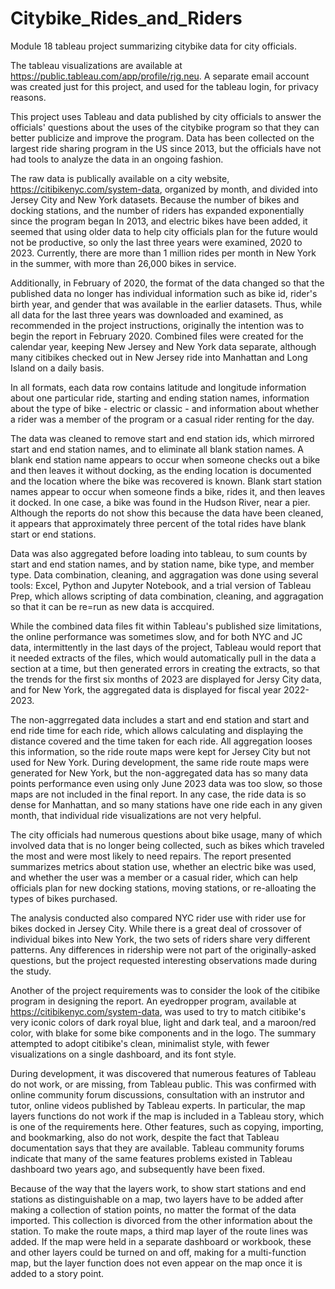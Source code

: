 # Citybike_Rides_and_Riders
Module 18 tableau project summarizing citybike data for city officials.

The tableau visualizations are available at https://public.tableau.com/app/profile/rjg.neu.  A separate email account was created just for this project, and used for the tableau login, for privacy reasons.

This project uses Tableau and data published by city officials to answer the officials' questions about the uses of the citybike program so that they can better publicize and improve the program.   Data has been collected on the largest ride sharing program in the US since 2013, but the officials have not had tools to analyze the data in an ongoing fashion.

The raw data is publically available on a city website, https://citibikenyc.com/system-data, organized by month, and divided into Jersey City and New York datasets.  Because the number of bikes and docking stations, and the number of riders has expanded exponentially since the program began In 2013, and electric bikes have been added, it seemed that using older data to help city officials plan for the future would not be productive, so only the last three years were examined, 2020 to 2023.   Currently, there are more than 1 million rides per month in New York in the summer, with more than 26,000 bikes in service.

Additionally, in February of 2020, the format of the data changed so that the published data no longer has individual information such as bike id, rider's birth year, and gender that was available in the earlier datasets.  Thus, while all data for the last three years was downloaded and examined, as recommended in the project instructions, originally the intention was to begin the report in February 2020.  Combined files were created for the calendar year, keeping New Jersey and New York data separate, although many citibikes checked out in New Jersey ride into Manhattan and Long Island on a daily basis.

In all formats, each data row contains latitude and longitude information about one particular ride, starting and ending station names, information about the type of bike - electric or classic -  and information about whether a rider was a member of the program or a casual rider renting for the day.  

The data was cleaned to remove start and end station ids, which mirrored start and end station names, and to eliminate all blank station names.   A blank end station name appears to occur when someone checks out a bike and then leaves it without docking, as the ending location is documented and the location where the bike was recovered is known.  Blank start station names appear to occur when someone finds a bike, rides it, and then leaves it docked.  In one case, a bike was found in the Hudson River, near a pier.  Although the reports do not show this because the data have been cleaned, it appears that approximately three percent of the total rides have blank start or end stations.

Data was also aggregated before loading into tableau, to sum counts by start and end station names, and by station name, bike type, and member type.   Data combination, cleaning, and aggragation was done using several tools:  Excel, Python and Jupyter Notebook, and a trial version of Tableau Prep, which allows scripting of data combination, cleaning, and aggragation so that it can be re=run as new data is accquired.  

While the combined data files fit within Tableau's published size limitations, the online performance was sometimes slow, and for both NYC and JC data, intermittently in the last days of the project, Tableau would report that it needed extracts of the files, which would automatically pull in the data a section at a time, but then generated errors in creating the extracts, so that the trends for the first six months of 2023 are displayed for Jersy City data, and for New York, the aggregated data is displayed for fiscal year 2022-2023.   

The non-aggrregated data includes a start and end station and start and end ride time for each ride, which allows calculating and displaying the distance covered and the time taken for each ride.   All aggregation looses this information, so the ride route maps were kept for Jersey City but not used for New York.   During development, the same ride route maps were generated for New York, but the non-aggregated data has so many data points performance even using only June 2023 data was too slow, so those maps are not included in the final report.  In any case, the ride data is so dense for Manhattan, and so many stations have one ride each in any given month, that individual ride visualizations are not very helpful.  

The city officials had numerous questions about bike usage, many of which involved data that is no longer being collected, such as bikes which traveled the most and were most likely to need repairs.  The report presented summarizes metrics about station use, whether an electric bike was used, and whether the user was a member or a casual rider, which can help officials plan for new docking stations, moving stations, or re-alloating the types of bikes purchased.  

The analysis conducted also compared NYC rider use with rider use for bikes docked in Jersey City.  While there is a great deal of crossover of individual bikes into New York, the two sets of riders share very different patterns.  Any differences in ridership were not part of the originally-asked questions, but the project requested interesting observations made during the study.

Another of the project requirements was to consider the look of the citibike program in designing the report.  An eyedropper program, available at https://citibikenyc.com/system-data, was used to try to match citibike's very iconic colors of dark royal blue, light and dark teal, and a maroon/red color, with blake for some bike components and in the logo.   The summary attempted to adopt citibike's clean, minimalist style, with fewer visualizations on a single dashboard, and its font style.

During development, it was discovered that numerous features of Tableau do not work, or are missing, from Tableau public.  This was confirmed with online community forum discussions, consultation with an instrutor and tutor, online videos published by Tableau experts.  In particular, the map layers functions do not work if the map is included in a Tableau story, which is one of the requirements here.   Other features, such as copying, importing, and bookmarking, also do not work, despite the fact that Tableau documentation says that they are available.  Tableau community forums indicate that many of the same features problems existed in Tableau dashboard two years ago, and subsequently have been fixed.

Because of the way that the layers work, to show start stations and end stations as distinguishable on a map, two layers have to be added after making a collection of station points, no matter the format of the data imported.   This collection is divorced from the other information about the station.   To make the route maps, a third map layer of the route lines was added.   If the map were held in a separate dashboard or workbook, these and other layers could be turned on and off, making for a multi-function map, but the layer function does not even appear on the map once it is added to a story point.
